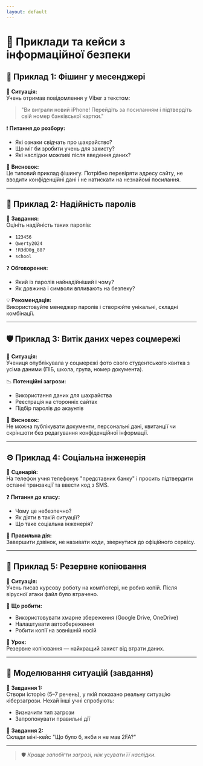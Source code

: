 ```yaml
---
layout: default
---
```

# 🧪 Приклади та кейси з інформаційної безпеки

## 🧩 Приклад 1: Фішинг у месенджері

📄 **Ситуація:**  
Учень отримав повідомлення у Viber з текстом:  
> "Ви виграли новий iPhone! Перейдіть за посиланням і підтвердіть свій номер банківської картки."

❗ **Питання до розбору:**
- Які ознаки свідчать про шахрайство?
- Що міг би зробити учень для захисту?
- Які наслідки можливі після введення даних?

🧠 **Висновок:**  
Це типовий приклад фішингу. Потрібно перевіряти адресу сайту, не вводити конфіденційні дані і не натискати на незнайомі посилання.

---

## 🔐 Приклад 2: Надійність паролів

📄 **Завдання:**  
Оцініть надійність таких паролів:

- `123456`
- `Qwerty2024`
- `!R3dD0g_88?`
- `school`

❓ **Обговорення:**
- Який із паролів найнадійніший і чому?
- Як довжина і символи впливають на безпеку?

💡 **Рекомендація:**  
Використовуйте менеджер паролів і створюйте унікальні, складні комбінації.

---

## 🛡 Приклад 3: Витік даних через соцмережі

📄 **Ситуація:**  
Учениця опублікувала у соцмережі фото свого студентського квитка з усіма даними (ПІБ, школа, група, номер документа).

📉 **Потенційні загрози:**
- Використання даних для шахрайства
- Реєстрація на сторонніх сайтах
- Підбір паролів до акаунтів

📌 **Висновок:**  
Не можна публікувати документи, персональні дані, квитанції чи скріншоти без редагування конфіденційної інформації.

---

## ⚙️ Приклад 4: Соціальна інженерія

📄 **Сценарій:**  
На телефон учня телефонує "представник банку" і просить підтвердити останні транзакції та ввести код з SMS.

❓ **Питання до класу:**
- Чому це небезпечно?
- Як діяти в такій ситуації?
- Що таке соціальна інженерія?

💬 **Правильна дія:**  
Завершити дзвінок, не називати коди, звернутися до офіційного сервісу.

---

## 🧠 Приклад 5: Резервне копіювання

📄 **Ситуація:**  
Учень писав курсову роботу на комп’ютері, не робив копій. Після вірусної атаки файл було втрачено.

🔧 **Що робити:**
- Використовувати хмарне збереження (Google Drive, OneDrive)
- Налаштувати автозбереження
- Робити копії на зовнішній носій

📌 **Урок:**  
Резервне копіювання — найкращий захист від втрати даних.

---

## 🧭 Моделювання ситуацій (завдання)

💼 **Завдання 1:**  
Створи історію (5–7 речень), у якій показано реальну ситуацію кіберзагрози. Нехай інші учні спробують:

- Визначити тип загрози
- Запропонувати правильні дії

💼 **Завдання 2:**  
Склади міні-кейс "Що було б, якби я не мав 2FA?"

---

> 🛡 *Краще запобігти загрозі, ніж усувати її наслідки.*
